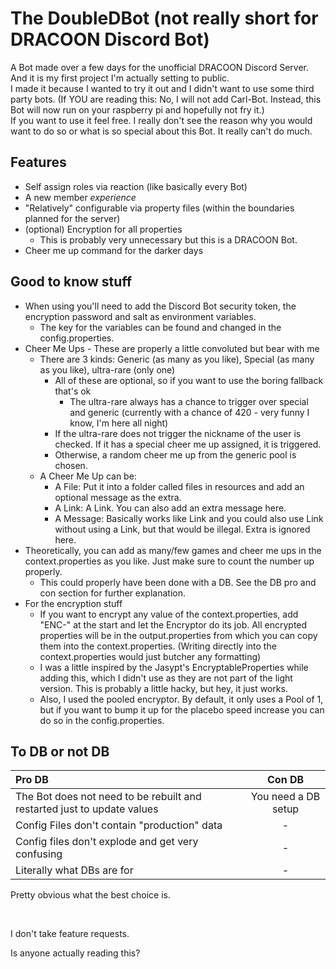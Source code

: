 # The DoubleDBot (not really short for DRACOON Discord Bot)

A Bot made over a few days for the unofficial DRACOON Discord Server. And it is my first project I'm actually setting to
public.\
I made it because I wanted to try it out and I didn't want to use some third party bots. (If YOU are reading this: No, I
will not add Carl-Bot. Instead, this Bot will now run on your raspberry pi and hopefully not fry it.)\
If you want to use it feel free. I really don't see the reason why you would want to do so or what is so special about
this Bot. It really can't do much.

## Features

- Self assign roles via reaction (like basically every Bot)
- A new member *experience*
- "Relatively" configurable via property files (within the boundaries planned for the server)
- (optional) Encryption for all properties
    - This is probably very unnecessary but this is a DRACOON Bot.
- Cheer me up command for the darker days

## Good to know stuff

- When using you'll need to add the Discord Bot security token, the encryption password and salt as environment
  variables.
    - The key for the variables can be found and changed in the config.properties.
- Cheer Me Ups - These are properly a little convoluted but bear with me
    - There are 3 kinds: Generic (as many as you like), Special (as many as you like), ultra-rare (only one)
        - All of these are optional, so if you want to use the boring fallback that's ok
            - The ultra-rare always has a chance to trigger over special and generic (currently with a chance of 420 -
              very funny I know, I'm here all night)
        - If the ultra-rare does not trigger the nickname of the user is checked. If it has a special cheer me up
          assigned, it is triggered.
        - Otherwise, a random cheer me up from the generic pool is chosen.
    - A Cheer Me Up can be:
        - A File: Put it into a folder called files in resources and add an optional message as the extra.
        - A Link: A Link. You can also add an extra message here.
        - A Message: Basically works like Link and you could also use Link without using a Link, but that would be
          illegal. Extra is ignored here.
- Theoretically, you can add as many/few games and cheer me ups in the context.properties as you like. Just make sure to
  count the number up properly.
    - This could properly have been done with a DB. See the DB pro and con section for further explanation.
- For the encryption stuff
    - If you want to encrypt any value of the context.properties, add "ENC-" at the start and let the Encryptor do its
      job. All encrypted properties will be in the output.properties from which you can copy them into the
      context.properties. (Writing directly into the context.properties would just butcher any formatting)
    - I was a little inspired by the Jasypt's EncryptableProperties while adding this, which I didn't use as they are
      not part of the light version. This is probably a little hacky, but hey, it just works.
    - Also, I used the pooled encryptor. By default, it only uses a Pool of 1, but if you want to bump it up for the
      placebo speed increase you can do so in the config.properties.

## To DB or not DB

| **Pro DB**                                                              |     **Con DB**      |
|:------------------------------------------------------------------------|:-------------------:|
| The Bot does not need to be rebuilt and restarted just to update values | You need a DB setup |
| Config Files don't contain "production" data                            |          -          |
| Config files don't explode and get very confusing                       |          -          |
| Literally what DBs are for                                              |          -          |

Pretty obvious what the best choice is.

&nbsp;

I don't take feature requests.

Is anyone actually reading this?